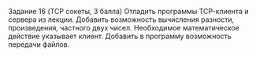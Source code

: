 Задание 16 (TCP сокеты, 3 балла)
Отладить программы ТСP-клиента и сервера из лекции.
Добавить возможность вычисления разности, произведения, частного двух чисел.
Необходимое математическое действие указывает клиент.
Добавить в программу возможность передачи файлов.

